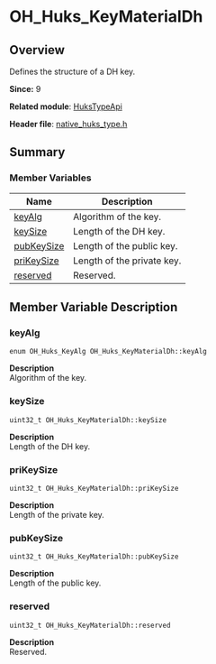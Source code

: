 # OH_Huks_KeyMaterialDh


## Overview

Defines the structure of a DH key.

**Since:**
9

**Related module**: [HuksTypeApi](_huks_type_api.md)

**Header file**: [native_huks_type.h](native__huks__type_8h.md)


## Summary


### Member Variables

| Name | Description | 
| -------- | -------- |
| [keyAlg](#keyalg) |Algorithm of the key.  | 
| [keySize](#keysize) | Length of the DH key.  | 
| [pubKeySize](#pubkeysize) | Length of the public key.  | 
| [priKeySize](#prikeysize) | Length of the private key.  | 
| [reserved](#reserved) | Reserved.  | 


## Member Variable Description 


### keyAlg

  
```
enum OH_Huks_KeyAlg OH_Huks_KeyMaterialDh::keyAlg
```
**Description**<br>
Algorithm of the key.


### keySize

  
```
uint32_t OH_Huks_KeyMaterialDh::keySize
```
**Description**<br>
Length of the DH key.


### priKeySize

  
```
uint32_t OH_Huks_KeyMaterialDh::priKeySize
```
**Description**<br>
Length of the private key.


### pubKeySize

  
```
uint32_t OH_Huks_KeyMaterialDh::pubKeySize
```
**Description**<br>
Length of the public key.


### reserved

  
```
uint32_t OH_Huks_KeyMaterialDh::reserved
```
**Description**<br>
Reserved.
